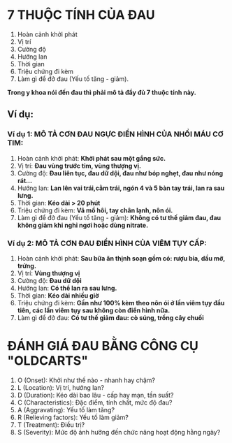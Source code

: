 # 7 THUỘC TÍNH CỦA ĐAU #

1. Hoàn cảnh khởi phát
2. Vị trí
3. Cường độ
4. Hướng lan
5. Thời gian
6. Triệu chứng đi kèm
7. Làm gì để đở đau (Yếu tố tăng - giảm).

**Trong y khoa nói đến đau thì phải mô tả đầy đủ 7 thuộc tính này.**
## Ví dụ: ##
### Ví dụ 1: MÔ TẢ CƠN ĐAU NGỰC ĐIỂN HÌNH CỦA NHỒI MÁU CƠ TIM: ###
1. Hoàn cảnh khởi phát: **Khởi phát sau một gắng sức.**
2. Vị trí: **Đau vùng trước tim, vùng thượng vị.**
3. Cường độ: **Đau liên tục, đau dữ dội, đau như bóp nghẹt, đau như nóng rát...**
4. Hướng lan: **Lan lên vai trái,cằm trái, ngón 4 và 5 bàn tay trái, lan ra sau lưng.**
5. Thời gian: **Kéo dài > 20 phút**
6. Triệu chứng đi kèm: **Vã mồ hôi, tay chân lạnh, nôn ói.**
7. Làm gì để đở đau (Yếu tố tăng - giảm): **Không có tư thế giảm đau, đau không giảm khi nghỉ ngơi hoặc dùng nitrate.**

### Ví dụ 2: MÔ TẢ CƠN ĐAU ĐIỂN HÌNH CỦA VIÊM TỤY CẤP: ###
1. Hoàn cảnh khởi phát: **Sau bữa ăn thịnh soạn gồm có: rượu bia, dầu mỡ, trứng.**
2. Vị trí: **Vùng thượng vị**
3. Cường độ: **Đau dữ dội**
4. Hướng lan: **Có thể lan ra sau lưng.**
5. Thời gian: **Kéo dài nhiều giờ**
6. Triệu chứng đi kèm: **Gần như 100% kèm theo nôn ói ở lần viêm tụy đầu tiên, các lần viêm tụy sau không còn điển hình nữa.**
7. Làm gì để đở đau: **Có tư thế giảm đau: cò súng, trồng cây chuối**

# ĐÁNH GIÁ ĐAU BẰNG CÔNG CỤ "OLDCARTS" #
1. O (Onset): Khởi như thế nào - nhanh hay chậm?
2. L (Location): Vị trí, hướng lan?
3. D (Duration): Kéo dài bao lâu - cấp hay mạn, tần suất?
4. C (Characteristics): Đặc điểm, tính chất, mức độ đau?
5. A (Aggravating): Yếu tố làm tăng?
6. R (Relieving factors): Yếu tố làm giảm?
7. T (Treatment): Điều trị?
8. S (Severity): Mức độ ảnh hưởng đến chức năng hoạt động hằng ngày?
